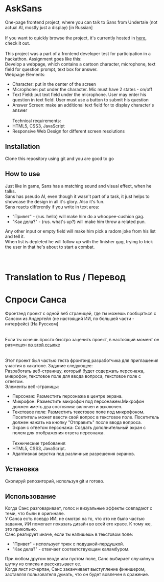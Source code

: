 # AskSans
One-page frontend project, where you can talk to Sans from Undertale (not actual AI, mostly just a display) [in Russian]
<br><br>
If you want to quickly browse the project, it's currently hosted in [here](https://biorival.github.io/), check it out.
<br><br>
This project was a part of a frontend developer test for participation in a hackathon. Assignment goes like this:  
Develop a webpage, which contains a cartoon character, microphone, text field for question prompt,
text box for answer.  
Webpage Elements:  
- Character: put in the center of the screen
- Microphone: put under the character. Mic must have 2 states - on/off
- Text Field: put text field under the microphone. User may enter his question in text field.
User must use a button to submit his question
- Answer Screen: make an additional text field for to display character's answer
<br><br>
Technical requirements:  
- HTML5, CSS3, JavaScript
- Responsive Web Design for different screen resolutions

## Installation
Clone this repository using git and you are good to go

## How to use
Just like in game, Sans has a matching sound and visual effect, when he talks.  
Sans has pseudo AI, even though it wasn't part of a task, it just helps to showcase the design
in all it's glory. Also it's fun.  
Sans reacts differently if you write in text area:
- "Привет" - (rus. hello) will make him do a whoopee-cushion gag.
- "Как дела?" - (rus. what's up?) will make him throw a related pun.

Any other input or empty field will make him pick a radom joke from his list and tell it.  
When list is depleted he will follow up with the finisher gag, trying to trick the user
in that he's about to start a combat.
<br><br><br>
# Translation to Rus / Перевод
# Спроси Санса
Фронтэнд проект с одной веб страницей, где ты можешь пообщаться с Сансом из Андертейл (не настоящий ИИ, по большей части - интерфейс) [На Русском]
<br><br><br>
Если ты хочешь просто быстро заценить проект, в настоящий момент он размещен [по этой ссылке](https://biorival.github.io/)
<br><br><br>
Этот проект был частью теста фронтэнд разработчика для приглашения участия в хакатоне. Задание следующее:  
Разработать веб-страницу, который будет содержать персонажа, микрофон, текстовое поле для ввода вопроса, текстовое поле с ответом.  
Элементы веб-страницы:  
- Персонаж: Разместить персонажа в центре экрана.
- Микрофон: Разместить микрофон под персонажем.Микрофон должен иметь два состояния: включен и выключен.
- Текстовое поле: Разместить текстовое поле под микрофоном. Посетитель может ввести свой вопрос в текстовое поле. Посетитель должен нажать на кнопку "Отправить" после ввода вопроса.
- Экран с ответом персонажа: Создать дополнительный экран с полем для отображения ответа персонажа.
<br><br>
Технические требования:  
- HTML5, CSS3, JavaScript.
- Адаптивная верстка под различные разрешения экранов.
## Установка
Скопируй репозиторий, используя git и готово.
## Использование
Когда Санс разговаривает, голос и визуальные эффекты совпадают с теми, что были в оригинале.  
У Санса есть псевдо ИИ, не смотря на то, что это не было частью задания, ИИ помогает показать
дизайн во всей его красе. К тому же, это прикольно.  
Санс реагирует иначе, если ты напишешь в текстовом поле:  
* "Привет" - использует трюк с подушкой-пердушкой.
* "Как дела?" - отвечает соответствующим каламбуром.

При любом другом вводе или пустом поле, Санс выбирает случайную шутку из списка и рассказывает ее.  
Когда лист исчерпан, Санс заканчивает выступление финишером, заставляя пользователя думать, что
он будет вовлечен в сражение.
